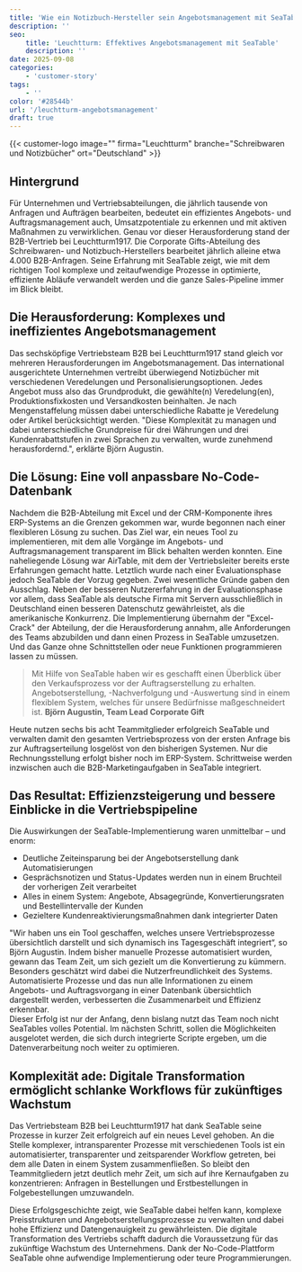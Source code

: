 ```yaml
---
title: 'Wie ein Notizbuch-Hersteller sein Angebotsmanagement mit SeaTable transformierte'
description: ''
seo:
    title: 'Leuchtturm: Effektives Angebotsmanagement mit SeaTable'
    description: ''
date: 2025-09-08
categories:
    - 'customer-story'
tags:
    - ''
color: '#28544b'
url: '/leuchtturm-angebotsmanagement'
draft: true
---
```


{{< customer-logo image="" firma="Leuchtturm" branche="Schreibwaren und Notizbücher" ort="Deutschland" >}}

## Hintergrund

Für Unternehmen und Vertriebsabteilungen, die jährlich tausende von Anfragen und Aufträgen bearbeiten, bedeutet ein effizientes Angebots- und Auftragsmanagement auch, Umsatzpotentiale zu erkennen und mit aktiven Maßnahmen zu verwirklichen. Genau vor dieser Herausforderung stand der B2B-Vertrieb bei Leuchtturm1917. Die Corporate Gifts-Abteilung des Schreibwaren- und Notizbuch-Herstellers bearbeitet jährlich alleine etwa 4.000 B2B-Anfragen. Seine Erfahrung mit SeaTable zeigt, wie mit dem richtigen Tool komplexe und zeitaufwendige Prozesse in optimierte, effiziente Abläufe verwandelt werden und die ganze Sales-Pipeline immer im Blick bleibt.

## Die Herausforderung: Komplexes und ineffizientes Angebotsmanagement
Das sechsköpfige Vertriebsteam B2B bei Leuchtturm1917 stand gleich vor mehreren Herausforderungen im Angebotsmanagement. Das international ausgerichtete Unternehmen vertreibt überwiegend Notizbücher mit verschiedenen Veredelungen und Personalisierungsoptionen. Jedes Angebot muss also das Grundprodukt, die gewählte(n) Veredelung(en), Produktionsfixkosten und Versandkosten beinhalten. Je nach Mengenstaffelung müssen dabei unterschiedliche Rabatte je Veredelung oder Artikel berücksichtigt werden. "Diese Komplexität zu managen und dabei unterschiedliche Grundpreise für drei Währungen und drei Kundenrabattstufen in zwei Sprachen zu verwalten, wurde zunehmend herausfordernd.", erklärte Björn Augustin. 

## Die Lösung: Eine voll anpassbare No-Code-Datenbank
Nachdem die B2B-Abteilung mit Excel und der CRM-Komponente ihres ERP-Systems an die Grenzen gekommen war, wurde begonnen nach einer flexibleren Lösung zu suchen. Das Ziel war, ein neues Tool zu implementieren, mit dem alle Vorgänge im Angebots- und Auftragsmanagement transparent im Blick behalten werden konnten. Eine naheliegende Lösung war AirTable, mit dem der Vertriebsleiter bereits erste Erfahrungen gemacht hatte. Letztlich wurde nach einer Evaluationsphase jedoch SeaTable der Vorzug gegeben. Zwei wesentliche Gründe gaben den Ausschlag. Neben der besseren Nutzererfahrung in der Evaluationsphase vor allem, dass SeaTable als deutsche Firma mit Servern ausschließlich in Deutschland einen besseren Datenschutz gewährleistet, als die amerikanische Konkurrenz. 
Die Implementierung übernahm der "Excel-Crack" der Abteilung, der die Herausforderung annahm, alle Anforderungen des Teams abzubilden und dann einen Prozess in SeaTable umzusetzen. Und das Ganze ohne Schnittstellen oder neue Funktionen programmieren lassen zu müssen. 

> Mit Hilfe von SeaTable haben wir es geschafft einen Überblick über den Verkaufsprozess vor der Auftragserstellung zu erhalten. Angebotserstellung, -Nachverfolgung und -Auswertung sind in einem flexiblem System, welches für unsere Bedürfnisse maßgeschneidert ist. **Björn Augustin, Team Lead Corporate Gift**

Heute nutzen sechs bis acht Teammitglieder erfolgreich SeaTable und verwalten damit den gesamten Vertriebsprozess von der ersten Anfrage bis zur Auftragserteilung losgelöst von den bisherigen Systemen. Nur die Rechnungsstellung erfolgt bisher noch im ERP-System. Schrittweise werden inzwischen auch die B2B-Marketingaufgaben in SeaTable integriert. 

## Das Resultat: Effizienzsteigerung und bessere Einblicke in die Vertriebspipeline

Die Auswirkungen der SeaTable-Implementierung waren unmittelbar – und enorm: 

- Deutliche Zeiteinsparung bei der Angebotserstellung dank Automatisierungen
- Gesprächsnotizen und Status-Updates werden nun in einem Bruchteil der vorherigen Zeit verarbeitet
- Alles in einem System: Angebote, Absagegründe, Konvertierungsraten und Bestellintervalle der Kunden
- Gezieltere Kundenreaktivierungsmaßnahmen dank integrierter Daten 

"Wir haben uns ein Tool geschaffen, welches unsere Vertriebsprozesse übersichtlich darstellt und sich dynamisch ins Tagesgeschäft integriert“, so Björn Augustin. Indem bisher manuelle Prozesse automatisiert wurden, gewann das Team Zeit, um sich gezielt um die Konvertierung zu kümmern. Besonders geschätzt wird dabei die Nutzerfreundlichkeit des Systems. Automatisierte Prozesse und das nun alle Informationen zu einem Angebots- und Auftragsvorgang in einer Datenbank übersichtlich dargestellt werden, verbesserten die Zusammenarbeit und Effizienz erkennbar.  
Dieser Erfolg ist nur der Anfang, denn bislang nutzt das Team noch nicht SeaTables volles Potential. Im nächsten Schritt, sollen die Möglichkeiten ausgelotet werden, die sich durch integrierte Scripte ergeben, um die Datenverarbeitung noch weiter zu optimieren. 

## Komplexität ade: Digitale Transformation ermöglicht schlanke Workflows für zukünftiges Wachstum 

Das Vertriebsteam B2B bei Leuchtturm1917 hat dank SeaTable seine Prozesse in kurzer Zeit erfolgreich auf ein neues Level gehoben. An die Stelle komplexer, intransparenter Prozesse mit verschiedenen Tools ist ein automatisierter, transparenter und zeitsparender Workflow getreten, bei dem alle Daten in einem System zusammenfließen. So bleibt den Teammitgliedern jetzt deutlich mehr Zeit, um sich auf ihre Kernaufgaben zu konzentrieren: Anfragen in Bestellungen und Erstbestellungen in Folgebestellungen umzuwandeln.  

Diese Erfolgsgeschichte zeigt, wie SeaTable dabei helfen kann, komplexe Preisstrukturen und Angebotserstellungsprozesse zu verwalten und dabei hohe Effizienz und Datengenauigkeit zu gewährleisten. Die digitale Transformation des Vertriebs schafft dadurch die Voraussetzung für das zukünftige Wachstum des Unternehmens. Dank der No-Code-Plattform SeaTable ohne aufwendige Implementierung oder teure Programmierungen. 
